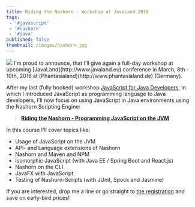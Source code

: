 ```yaml
---
title: Riding the Nashorn - Workshop at JavaLand 2016
tags:
 - '#javascript'
 - '#nashorn'
 - '#java'
published: false
thumbnail: /images/nashorn.jpg
---
```


<img src="{{ page.thumbnail }}" class="postimg"/>
I'm proud to announce, that I'll give again a full-day workshop at upcoming [JavaLand](http://www.javaland.eu) conference in March, 8th - 10th, 2016 at [Phantasialand](http://www.phantasialand.de) (Germany).

After my last (fully booked) workshop [JavaScript for Java Developers](http://www.javascript-training.net/training/js4j), in which I introduced JavaScript as programming language to Java developers, I'll now focus on using JavaScript in Java environments using the Nashorn Scripting Engine:

> **[Riding the Nashorn - Programming JavaScript on the JVM](http://www.javascript-training.net/training/nashorn)**

In this course I'll cover topics like:
- Usage of JavaScript on the JVM
- API- and Language extensions of Nashorn
- Nashorn and Maven and NPM
- Isomorphic JavaScript (with Java EE / Spring Boot and React.js)
- Nashorn on the CLI
- JavaFX with JavaScript
- Testing of Nashorn-Scripts (with JUnit, Spock and Jasmine)

If you are interested, drop me a line or go straight to [the registration](http://www.javaland.eu) and save on early-bird prices!
